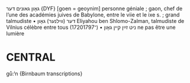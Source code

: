 גאָון
גאונים
דער 
{DYF}
[goen = geoynim] personne géniale ; gaon, chef de l’une des académies juives de Babylone, entre le viie et le ixe s. ; grand talmudiste
• דער (ווילנער) גאָון Eliyahou ben Shlomo-Zalman, talmudiste de Vilnius célèbre entre tous (1720־1797)
• ניט זײַן קיין גאָון ne pas être une lumière

CENTRAL
========

gů:ⁱn {Birnbaum transcriptions}
